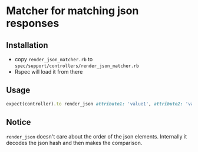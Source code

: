 # Matcher for matching json responses

## Installation

* copy ```render_json_matcher.rb``` to ```spec/support/controllers/render_json_matcher.rb```
* Rspec will load it from there

## Usage

```ruby
expect(controller).to render_json attribute1: 'value1', attribute2: 'value2'
```

## Notice

```render_json``` doesn't care about the order of the json elements. Internally it decodes the json hash and then makes the comparison.
